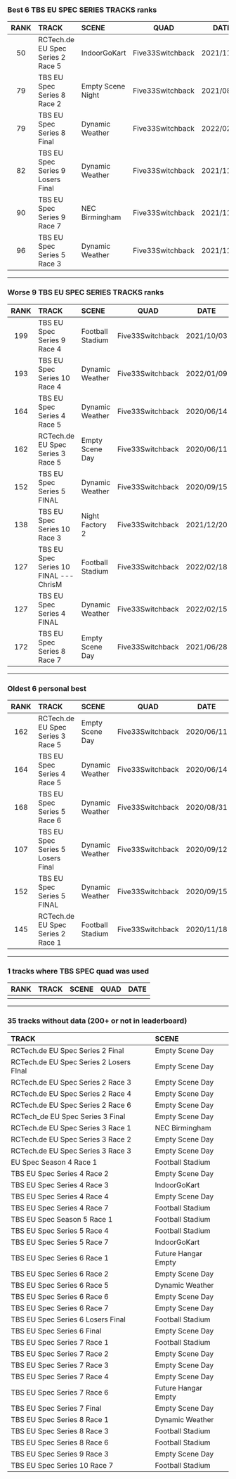 ### Best 6 TBS EU SPEC SERIES TRACKS ranks
|RANK|TRACK|SCENE|QUAD|DATE|
|:---:|:---|:---|:---:|:---:|
|50|RCTech.de EU Spec Series 2 Race 5|IndoorGoKart|Five33Switchback|2021/11/29|
|79|TBS EU Spec Series 8 Race 2|Empty Scene Night|Five33Switchback|2021/08/23|
|79|TBS EU Spec Series 8 Final|Dynamic Weather|Five33Switchback|2022/02/13|
|82|TBS EU Spec Series 9 Losers Final|Dynamic Weather|Five33Switchback|2021/11/15|
|90|TBS EU Spec Series 9 Race 7|NEC Birmingham|Five33Switchback|2021/11/15|
|96|TBS EU Spec Series 5 Race 3|Dynamic Weather|Five33Switchback|2021/11/27|
---
### Worse 9 TBS EU SPEC SERIES TRACKS ranks
|RANK|TRACK|SCENE|QUAD|DATE|
|:---:|:---|:---|:---:|:---:|
|199|TBS EU Spec Series 9 Race 4|Football Stadium|Five33Switchback|2021/10/03|
|193|TBS EU Spec Series 10 Race 4|Dynamic Weather|Five33Switchback|2022/01/09|
|164|TBS EU Spec Series 4 Race 5|Dynamic Weather|Five33Switchback|2020/06/14|
|162|RCTech.de EU Spec Series 3 Race 5|Empty Scene Day|Five33Switchback|2020/06/11|
|152|TBS EU Spec Series 5 FINAL|Dynamic Weather|Five33Switchback|2020/09/15|
|138|TBS EU Spec Series 10 Race 3|Night Factory 2|Five33Switchback|2021/12/20|
|127|TBS EU Spec Series 10 FINAL --- ChrisM|Football Stadium|Five33Switchback|2022/02/18|
|127|TBS EU Spec Series 4 FINAL|Dynamic Weather|Five33Switchback|2022/02/15|
|172|TBS EU Spec Series 8 Race 7|Empty Scene Day|Five33Switchback|2021/06/28|
---
### Oldest 6 personal best
|RANK|TRACK|SCENE|QUAD|DATE|
|:---:|:---|:---|:---:|:---:|
|162|RCTech.de EU Spec Series 3 Race 5|Empty Scene Day|Five33Switchback|2020/06/11|
|164|TBS EU Spec Series 4 Race 5|Dynamic Weather|Five33Switchback|2020/06/14|
|168|TBS EU Spec Series 5 Race 6|Dynamic Weather|Five33Switchback|2020/08/31|
|107|TBS EU Spec Series 5 Losers Final|Dynamic Weather|Five33Switchback|2020/09/12|
|152|TBS EU Spec Series 5 FINAL|Dynamic Weather|Five33Switchback|2020/09/15|
|145|RCTech.de EU Spec Series 2 Race 1|Football Stadium|Five33Switchback|2020/11/18|
---
### 1 tracks where TBS SPEC quad was used
|RANK|TRACK|SCENE|QUAD|DATE|
|:---:|:---|:---|:---:|:---:|
||||||
---
### 35 tracks without data (200+ or not in leaderboard)
|TRACK|SCENE|
|:---|:---|
|RCTech.de EU Spec Series 2 Final|Empty Scene Day|
|RCTech.de EU Spec Series 2 Losers FInal|Empty Scene Day|
|RCTech.de EU Spec Series 2 Race 3|Empty Scene Day|
|RCTech.de EU Spec Series 2 Race 4|Empty Scene Day|
|RCTech.de EU Spec Series 2 Race 6|Empty Scene Day|
|RCTech_de EU Spec Series 3 Final|Empty Scene Day|
|RCTech.de EU Spec Series 3 Race 1|NEC Birmingham|
|RCTech.de EU Spec Series 3 Race 2|Empty Scene Day|
|RCTech.de EU Spec Series 3 Race 3|Empty Scene Day|
|EU Spec Season 4 Race 1|Football Stadium|
|TBS EU Spec Series 4 Race 2|Empty Scene Day|
|TBS EU Spec Series 4 Race 3|IndoorGoKart|
|TBS EU Spec Series 4 Race 4|Empty Scene Day|
|TBS EU Spec Series 4 Race 7|Football Stadium|
|TBS EU Spec Season 5 Race 1|Football Stadium|
|TBS EU Spec Series 5 Race 4|Football Stadium|
|TBS EU Spec Series 5 Race 7|IndoorGoKart|
|TBS EU Spec Series 6 Race 1|Future Hangar Empty|
|TBS EU Spec Series 6 Race 2|Empty Scene Day|
|TBS EU Spec Series 6 Race 5|Dynamic Weather|
|TBS EU Spec Series 6 Race 6|Empty Scene Day|
|TBS EU Spec Series 6 Race 7|Empty Scene Day|
|TBS EU Spec Series 6 Losers Final|Football Stadium|
|TBS EU Spec Series 6 Final|Empty Scene Day|
|TBS EU Spec Series 7 Race 1|Football Stadium|
|TBS EU Spec Series 7 Race 2|Empty Scene Day|
|TBS EU Spec Series 7 Race 3|Empty Scene Day|
|TBS EU Spec Series 7 Race 4|Empty Scene Day|
|TBS EU Spec Series 7 Race 6|Future Hangar Empty|
|TBS EU Spec Series 7 Final|Empty Scene Day|
|TBS EU Spec Series 8 Race 1|Dynamic Weather|
|TBS EU Spec Series 8 Race 3|Football Stadium|
|TBS EU Spec Series 8 Race 6|Football Stadium|
|TBS EU Spec Series 9 Race 3|Empty Scene Day|
|TBS EU Spec Series 10 Race 7|Football Stadium|
